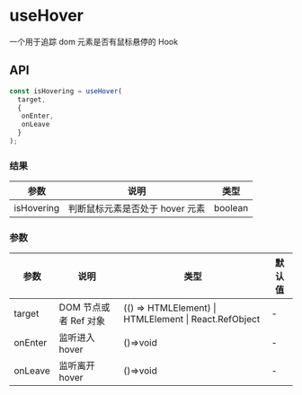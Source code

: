 # useHover
一个用于追踪 dom 元素是否有鼠标悬停的 Hook

## API

```javascript
const isHovering = useHover(
  target, 
  {
   onEnter,
   onLeave
  }
);
```

### 结果

| 参数     | 说明                                     | 类型       |
|----------|------------------------------------------|------------|
| isHovering  | 判断鼠标元素是否处于 hover 元素                  | boolean    |

### 参数

| 参数    | 说明                                         | 类型                   | 默认值 |
|---------|----------------------------------------------|------------------------|--------|
| target | DOM 节点或者 Ref 对象  | (() => HTMLElement) \| HTMLElement \| React.RefObject | - |
| onEnter | 监听进入 hover  | ()=>void | -      |
| onLeave | 监听离开 hover  | ()=>void | -      |

